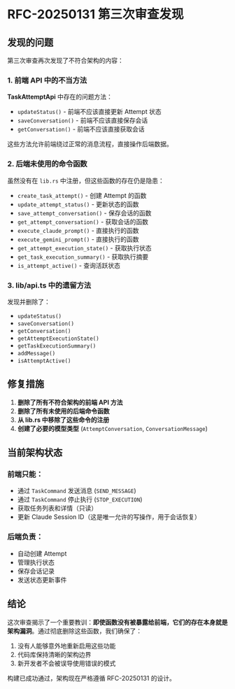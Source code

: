 # RFC-20250131 第三次审查发现

## 发现的问题

第三次审查再次发现了不符合架构的内容：

### 1. 前端 API 中的不当方法

**TaskAttemptApi** 中存在的问题方法：
- `updateStatus()` - 前端不应该直接更新 Attempt 状态
- `saveConversation()` - 前端不应该直接保存会话
- `getConversation()` - 前端不应该直接获取会话

这些方法允许前端绕过正常的消息流程，直接操作后端数据。

### 2. 后端未使用的命令函数

虽然没有在 `lib.rs` 中注册，但这些函数的存在仍是隐患：
- `create_task_attempt()` - 创建 Attempt 的函数
- `update_attempt_status()` - 更新状态的函数
- `save_attempt_conversation()` - 保存会话的函数
- `get_attempt_conversation()` - 获取会话的函数
- `execute_claude_prompt()` - 直接执行的函数
- `execute_gemini_prompt()` - 直接执行的函数
- `get_attempt_execution_state()` - 获取执行状态
- `get_task_execution_summary()` - 获取执行摘要
- `is_attempt_active()` - 查询活跃状态

### 3. lib/api.ts 中的遗留方法

发现并删除了：
- `updateStatus()`
- `saveConversation()`
- `getConversation()`
- `getAttemptExecutionState()`
- `getTaskExecutionSummary()`
- `addMessage()`
- `isAttemptActive()`

## 修复措施

1. **删除了所有不符合架构的前端 API 方法**
2. **删除了所有未使用的后端命令函数**
3. **从 lib.rs 中移除了这些命令的注册**
4. **创建了必要的模型类型** (`AttemptConversation`, `ConversationMessage`)

## 当前架构状态

### 前端只能：
- 通过 `TaskCommand` 发送消息 (`SEND_MESSAGE`)
- 通过 `TaskCommand` 停止执行 (`STOP_EXECUTION`)
- 获取任务列表和详情（只读）
- 更新 Claude Session ID（这是唯一允许的写操作，用于会话恢复）

### 后端负责：
- 自动创建 Attempt
- 管理执行状态
- 保存会话记录
- 发送状态更新事件

## 结论

这次审查揭示了一个重要教训：**即使函数没有被暴露给前端，它们的存在本身就是架构漏洞**。通过彻底删除这些函数，我们确保了：

1. 没有人能够意外地重新启用这些功能
2. 代码库保持清晰的架构边界
3. 新开发者不会被误导使用错误的模式

构建已成功通过，架构现在严格遵循 RFC-20250131 的设计。